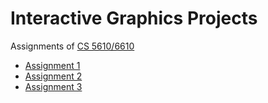# Interactive Graphics Projects

Assignments of [CS 5610/6610](https://graphics.cs.utah.edu/courses/cs6610/spring2021/)

- [Assignment 1](https://github.com/AmarnathMurugan/InteractiveGraphicsProjects/tree/main/1-Hello%20World)
- [Assignment 2](https://github.com/AmarnathMurugan/InteractiveGraphicsProjects/tree/main/2-Transformations)
- [Assignment 3](https://github.com/AmarnathMurugan/InteractiveGraphicsProjects/tree/main/3-Shading)
